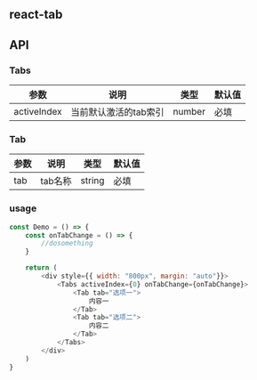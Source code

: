 ## react-tab

## API
### Tabs

| 参数      | 说明                                      | 类型         | 默认值 |
|----------|------------------------------------------|-------------|-------|
| activeIndex | 当前默认激活的tab索引 | number | 必填 |


### Tab
| 参数      | 说明                                      | 类型         | 默认值 |
|----------|------------------------------------------|-------------|-------|
| tab | tab名称 | string | 必填 |

### usage
```javascript
const Demo = () => {
    const onTabChange = () => {
        //dosomething
    }

    return (
        <div style={{ width: "800px", margin: "auto"}}>
            <Tabs activeIndex={0} onTabChange={onTabChange}>
                <Tab tab="选项一">
                    内容一
                </Tab>
                <Tab tab="选项二">
                    内容二
                </Tab>
            </Tabs>
        </div>
    )
}
```